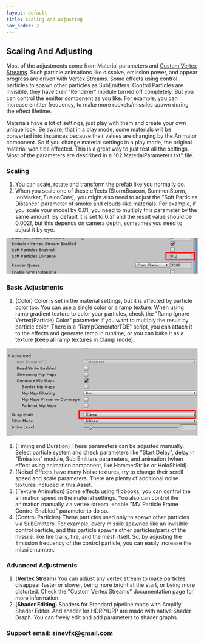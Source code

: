 ```yaml
---
layout: default
title: Scaling And Adjusting
nav_order: 2
---
```


## Scaling And Adjusting

Most of the adjustments come from Material parameters and [Custom Vertex Streams](https://docs.unity3d.com/Manual/PartSysVertexStreams.html). Such particle animations like dissolve, emission power, and appear progress are driven with Vertex Streams. Some effects using control particles to spawn other particles as SubEmitters. Control Particles are invisible, they have their "Renderer" module turned off completely. But you can control the emitter component as you like. For example, you can increase emitter frequency, to make more rockets/missiles spawn during the effect lifetime.

Materials have a lot of settings, just play with them and create your own unique look. Be aware, that in a play mode, some materials will be converted into instances because their values are changing by the Animator component. So if you change material settings in a play mode, the original material won't be affected. This is a great way to just test all the settings. Most of the parameters are described in a "02.MaterialParameters.txt" file.

### Scaling

1. You can scale, rotate and transform the prefab like you normally do.
1. When you scale one of these effects (StormBeacon, SummonStorm, IonMarker, FusionCore), you might also need to adjust the "Soft Particles Distance" parameter of smoke and clouds-like materials. For example, if you scale your model by 0.01, you need to multiply this parameter by the same amount. By default it is set to 0.2f and the result value should be 0.002f, but this depends on camera depth, sometimes you need to adjust it by eye.

![s20](/assets/images/Screenshot_20.png)

### Basic Adjustments

1. (Color) Color is set in the material settings, but it is affected by particle color too. You can use a single color or a ramp texture. When using ramp gradient texture to color your particles, check the "Ramp Ignore Vertex(Particle) Color" parameter if you want to multiply the result by particle color. There is a "RampGeneratorTDE" script, you can attach it to the effects and generate ramp in runtime, or you can bake it as a texture (keep all ramp textures in Clamp mode).

![s21](/assets/images/Screenshot_21.png)

1. (Timing and Duration) These parameters can be adjusted manually. Select particle system and check parameters like "Start Delay", delay in "Emission" module, Sub Emitters parameters, and animation (when effect using animation component, like HammerStrike or HoloShield).
1. (Noise) Effects have many Noise textures, try to change their scroll speed and scale parameters. There are plenty of additional noise textures included in this Asset.
1. (Texture Animation) Some effects using flipbooks, you can control the animation speed in the material settings. You also can control the animation manually via vertex stream, enable "MV Particle Frame Control Enabled" parameter to do so.
1. (Control Particles) These particles used only to spawn other particles via SubEmitters. For example, every missile spawned like an invisible control particle, and this particle spawns other particles/parts of the missile, like fire trails, fire, and the mesh itself. So, by adjusting the Emission frequency of the control particle, you can easily increase the missile number.

### Advanced Adjustments

1. (**Vertex Stream**) You can adjust any vertex stream to make particles disappear faster or slower, being more bright at the start, or being more distorted. Check the "Custom Vertex Streams" documentation page for more information.
1. (**Shader Editing**) Shaders for Standard pipeline made with Amplify Shader Editor. And shader for HDRP/URP are made with native Shader Graph. You can freely edit and add parameters to shader graphs.



### Support email: sinevfx@gmail.com

